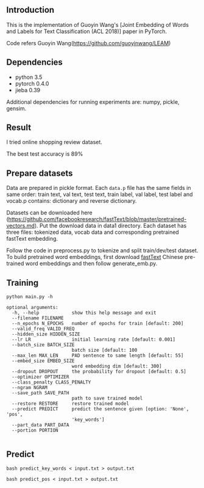 ## Introduction
This is the implementation of Guoyin Wang's [Joint Embedding of Words and Labels for Text Classification (ACL 2018)] paper in PyTorch.

Code refers Guoyin Wang(https://github.com/guoyinwang/LEAM)

## Dependencies
* python 3.5
* pytorch 0.4.0
* jieba 0.39

Additional dependencies for running experiments are: numpy, pickle, gensim.

## Result
I tried online shopping review dataset.

The best test accuracy is 89%

## Prepare datasets

Data are prepared in pickle format. Each `data.p` file has the same fields in same order: train text, val text, test text, train label, val label, test label and vocab.p contains: dictionary and reverse dictionary.

Datasets can be downloaded here (https://github.com/facebookresearch/fastText/blob/master/pretrained-vectors.md). Put the download data in data1 directory. Each dataset has three files: tokenized data, vocab data and corresponding pretrained fastText embedding.

Follow the code in preprocess.py to tokenize and split train/dev/test dataset. To build pretrained word embeddings, first download [fastText](https://github.com/facebookresearch/fastText/blob/master/pretrained-vectors.md) Chinese pre-trained word embeddings and then follow generate_emb.py.

## Training

```
python main.py -h
```

```
optional arguments:
  -h, --help            show this help message and exit
  --filename FILENAME
  --n_epochs N_EPOCHS   number of epochs for train [default: 200]
  --valid_freq VALID_FREQ
  --hidden_size HIDDEN_SIZE
  --lr LR               initial learning rate [default: 0.001]
  --batch_size BATCH_SIZE
                        batch size [default: 100
  --max_len MAX_LEN     PAD sentence to same length [default: 55]
  --embed_size EMBED_SIZE
                        word embedding dim [default: 300]
  --dropout DROPOUT     the probability for dropout [default: 0.5]
  --optimizer OPTIMIZER
  --class_penalty CLASS_PENALTY
  --ngram NGRAM
  --save_path SAVE_PATH
                        path to save trained model
  --restore RESTORE     restore trained model
  --predict PREDICT     predict the sentence given [option: 'None', 'pos',
                        'key_words']
  --part_data PART_DATA
  --portion PORTION


```

## Predict

```
bash predict_key_words < input.txt > output.txt
```

```
bash predict_pos < input.txt > output.txt
```
